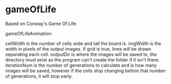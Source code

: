 # gameOfLife
Based on Conway's Game Of Life

gameOfLifeAnimation:

cellWidth is the number of cells wide and tall the board is. imgWidth is the width in pixels of the output images. If grid is true, lines will be drawn separating each cell. 
outputDir is where the images will be saved to, the directory must exist as the program can't create the folder if it isn't there. iterationNum is the number of generations to 
calculate and is how many images will be saved, however if the cells stop changing before that number of generations, it will stop early.
